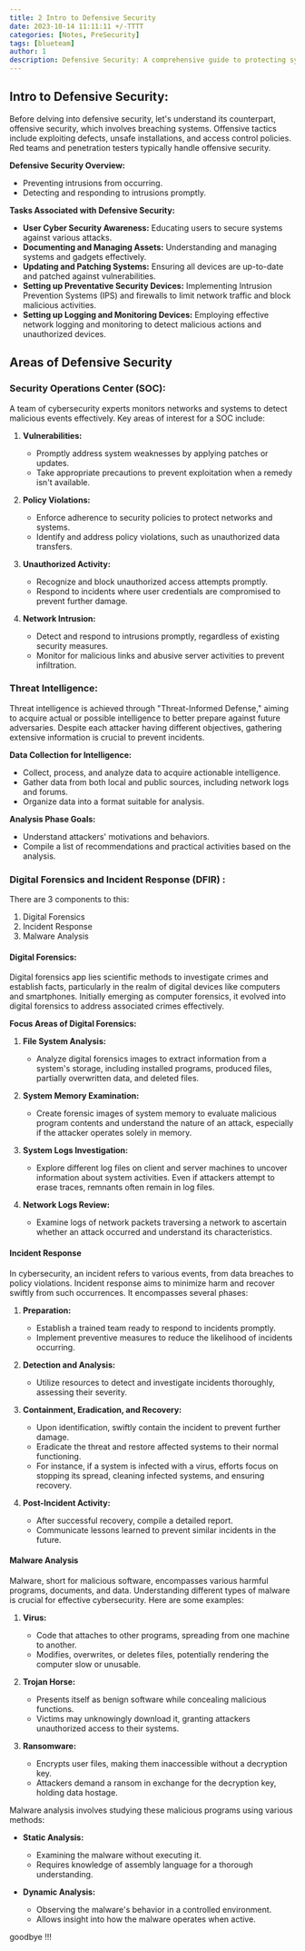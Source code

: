 ```yaml
---
title: 2 Intro to Defensive Security
date: 2023-10-14 11:11:11 +/-TTTT
categories: [Notes, PreSecurity]
tags: [blueteam] 
author: 1  
description: Defensive Security: A comprehensive guide to protecting systems from threats, including prevention, detection, response, and recovery.   
---
```


## Intro to Defensive Security:
Before delving into defensive security, let's understand its counterpart, offensive security, which involves breaching systems. Offensive tactics include exploiting defects, unsafe installations, and access control policies. Red teams and penetration testers typically handle offensive security.

**Defensive Security Overview:**

- Preventing intrusions from occurring.
- Detecting and responding to intrusions promptly.

**Tasks Associated with Defensive Security:**

- **User Cyber Security Awareness:** Educating users to secure systems against various attacks.
- **Documenting and Managing Assets:** Understanding and managing systems and gadgets effectively.
- **Updating and Patching Systems:** Ensuring all devices are up-to-date and patched against vulnerabilities.
- **Setting up Preventative Security Devices:** Implementing Intrusion Prevention Systems (IPS) and firewalls to limit network traffic and block malicious activities.
- **Setting up Logging and Monitoring Devices:** Employing effective network logging and monitoring to detect malicious actions and unauthorized devices.



## Areas of Defensive Security 

### Security Operations Center (SOC):

A team of cybersecurity experts monitors networks and systems to detect malicious events effectively. Key areas of interest for a SOC include:

1. **Vulnerabilities:**
    
    - Promptly address system weaknesses by applying patches or updates.
    - Take appropriate precautions to prevent exploitation when a remedy isn't available.
2. **Policy Violations:**
    
    - Enforce adherence to security policies to protect networks and systems.
    - Identify and address policy violations, such as unauthorized data transfers.
3. **Unauthorized Activity:**
    
    - Recognize and block unauthorized access attempts promptly.
    - Respond to incidents where user credentials are compromised to prevent further damage.
4. **Network Intrusion:**
    
    - Detect and respond to intrusions promptly, regardless of existing security measures.
    - Monitor for malicious links and abusive server activities to prevent infiltration.

### Threat Intelligence:

Threat intelligence is achieved through "Threat-Informed Defense," aiming to acquire actual or possible intelligence to better prepare against future adversaries. Despite each attacker having different objectives, gathering extensive information is crucial to prevent incidents.

**Data Collection for Intelligence:**

- Collect, process, and analyze data to acquire actionable intelligence.
- Gather data from both local and public sources, including network logs and forums.
- Organize data into a format suitable for analysis.

**Analysis Phase Goals:**

- Understand attackers' motivations and behaviors.
- Compile a list of recommendations and practical activities based on the analysis.

### Digital Forensics and Incident Response (DFIR) : 
There are 3 components to this:
1. Digital Forensics
2. Incident Response
3. Malware Analysis
#### Digital Forensics:

Digital forensics app
lies scientific methods to investigate crimes and establish facts, particularly in the realm of digital devices like computers and smartphones. Initially emerging as computer forensics, it evolved into digital forensics to address associated crimes effectively.

**Focus Areas of Digital Forensics:**

1. **File System Analysis:**
    
    - Analyze digital forensics images to extract information from a system's storage, including installed programs, produced files, partially overwritten data, and deleted files.
2. **System Memory Examination:**
    
    - Create forensic images of system memory to evaluate malicious program contents and understand the nature of an attack, especially if the attacker operates solely in memory.
3. **System Logs Investigation:**
    
    - Explore different log files on client and server machines to uncover information about system activities. Even if attackers attempt to erase traces, remnants often remain in log files.
4. **Network Logs Review:**
    
    - Examine logs of network packets traversing a network to ascertain whether an attack occurred and understand its characteristics.

#### Incident Response
In cybersecurity, an incident refers to various events, from data breaches to policy violations. Incident response aims to minimize harm and recover swiftly from such occurrences. It encompasses several phases:

1. **Preparation:**
    
    - Establish a trained team ready to respond to incidents promptly.
    - Implement preventive measures to reduce the likelihood of incidents occurring.
2. **Detection and Analysis:**
    
    - Utilize resources to detect and investigate incidents thoroughly, assessing their severity.
3. **Containment, Eradication, and Recovery:**
    
    - Upon identification, swiftly contain the incident to prevent further damage.
    - Eradicate the threat and restore affected systems to their normal functioning.
    - For instance, if a system is infected with a virus, efforts focus on stopping its spread, cleaning infected systems, and ensuring recovery.
4. **Post-Incident Activity:**
    
    - After successful recovery, compile a detailed report.
    - Communicate lessons learned to prevent similar incidents in the future.
#### Malware Analysis

Malware, short for malicious software, encompasses various harmful programs, documents, and data. Understanding different types of malware is crucial for effective cybersecurity. Here are some examples:

1. **Virus:**
    
    - Code that attaches to other programs, spreading from one machine to another.
    - Modifies, overwrites, or deletes files, potentially rendering the computer slow or unusable.
2. **Trojan Horse:**
    
    - Presents itself as benign software while concealing malicious functions.
    - Victims may unknowingly download it, granting attackers unauthorized access to their systems.
3. **Ransomware:**
    
    - Encrypts user files, making them inaccessible without a decryption key.
    - Attackers demand a ransom in exchange for the decryption key, holding data hostage.

Malware analysis involves studying these malicious programs using various methods:

- **Static Analysis:**
    
    - Examining the malware without executing it.
    - Requires knowledge of assembly language for a thorough understanding.
- **Dynamic Analysis:**
    
    - Observing the malware's behavior in a controlled environment.
    - Allows insight into how the malware operates when active.






goodbye !!!
